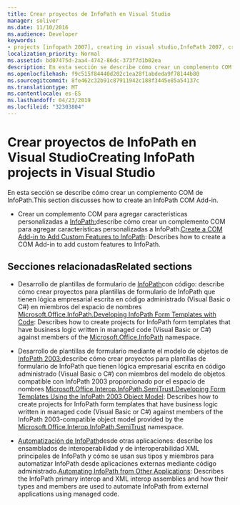 ```yaml
---
title: Crear proyectos de InfoPath en Visual Studio
manager: soliver
ms.date: 11/10/2016
ms.audience: Developer
keywords:
- projects [infopath 2007], creating in visual studio,InfoPath 2007, creating projects in Visual Studio
localization_priority: Normal
ms.assetid: bd07475d-2aa4-4742-86dc-373f7d1b02ea
description: En esta sección se describe cómo crear un complemento COM de InfoPath.
ms.openlocfilehash: f9c515f84440d202c1ea28f1abdeda9f78144b80
ms.sourcegitcommit: 8fe462c32b91c87911942c188f3445e85a54137c
ms.translationtype: MT
ms.contentlocale: es-ES
ms.lasthandoff: 04/23/2019
ms.locfileid: "32303804"
---
```

# <a name="creating-infopath-projects-in-visual-studio"></a><span data-ttu-id="22b78-104">Crear proyectos de InfoPath en Visual Studio</span><span class="sxs-lookup"><span data-stu-id="22b78-104">Creating InfoPath projects in Visual Studio</span></span>

<span data-ttu-id="22b78-105">En esta sección se describe cómo crear un complemento COM de InfoPath.</span><span class="sxs-lookup"><span data-stu-id="22b78-105">This section discusses how to create an InfoPath COM Add-in.</span></span> 

- <span data-ttu-id="22b78-106">Crear un complemento COM para agregar características personalizadas a [InfoPath:](how-to-create-a-com-add-in-to-add-custom-features-to-infopath.md)describe cómo crear un complemento COM para agregar características personalizadas a InfoPath.</span><span class="sxs-lookup"><span data-stu-id="22b78-106">[Create a COM Add-in to Add Custom Features to InfoPath](how-to-create-a-com-add-in-to-add-custom-features-to-infopath.md): Describes how to create a COM Add-in to add custom features to InfoPath.</span></span>
    
## <a name="related-sections"></a><span data-ttu-id="22b78-107">Secciones relacionadas</span><span class="sxs-lookup"><span data-stu-id="22b78-107">Related sections</span></span>

- <span data-ttu-id="22b78-108">Desarrollo de plantillas de formulario de [InfoPath](https://msdn.microsoft.com/library/b43ada73-349d-498f-a8bb-e8fd5020d207%28Office.15%29.aspx)con código: describe cómo crear proyectos para plantillas de formulario de InfoPath que tienen lógica empresarial escrita en código administrado (Visual Basic o C#) en miembros del espacio de nombres [Microsoft.Office.InfoPath.](https://msdn.microsoft.com/library/Microsoft.Office.InfoPath.aspx)</span><span class="sxs-lookup"><span data-stu-id="22b78-108">[Developing InfoPath Form Templates with Code](https://msdn.microsoft.com/library/b43ada73-349d-498f-a8bb-e8fd5020d207%28Office.15%29.aspx): Describes how to create projects for InfoPath form templates that have business logic written in managed code (Visual Basic or C#) against members of the [Microsoft.Office.InfoPath](https://msdn.microsoft.com/library/Microsoft.Office.InfoPath.aspx) namespace.</span></span> 
    
- <span data-ttu-id="22b78-109">Desarrollo de plantillas de formulario mediante el modelo de objetos de [InfoPath 2003:](https://msdn.microsoft.com/library/c74cbcd0-4fe6-4eb7-a05c-f61e1868c42b%28Office.15%29.aspx)describe cómo crear proyectos para plantillas de formulario de InfoPath que tienen lógica empresarial escrita en código administrado (Visual Basic o C#) con miembros del modelo de objetos compatible con InfoPath 2003 proporcionado por el espacio de nombres [Microsoft.Office.Interop.InfoPath.SemiTrust.](https://msdn.microsoft.com/library/Microsoft.Office.Interop.InfoPath.SemiTrust.aspx)</span><span class="sxs-lookup"><span data-stu-id="22b78-109">[Developing Form Templates Using the InfoPath 2003 Object Model](https://msdn.microsoft.com/library/c74cbcd0-4fe6-4eb7-a05c-f61e1868c42b%28Office.15%29.aspx): Describes how to create projects for InfoPath form templates that have business logic written in managed code (Visual Basic or C#) against members of the InfoPath 2003-compatible object model provided by the [Microsoft.Office.Interop.InfoPath.SemiTrust](https://msdn.microsoft.com/library/Microsoft.Office.Interop.InfoPath.SemiTrust.aspx) namespace.</span></span> 
    
- <span data-ttu-id="22b78-110">[Automatización de InfoPath](automating-infopath-from-other-applications.md)desde otras aplicaciones: describe los ensamblados de interoperabilidad y de interoperabilidad XML principales de InfoPath y cómo se usan sus tipos y miembros para automatizar InfoPath desde aplicaciones externas mediante código administrado.</span><span class="sxs-lookup"><span data-stu-id="22b78-110">[Automating InfoPath from Other Applications](automating-infopath-from-other-applications.md): Describes the InfoPath primary interop and XML interop assemblies and how their types and members are used to automate InfoPath from external applications using managed code.</span></span>
    

